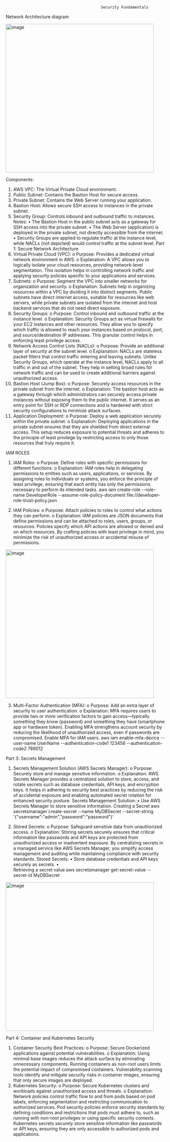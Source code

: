                                               Security Fundamentals

Network Architecture diagram

<img width="468" alt="image" src="https://github.com/Makinates/Sarah-Oguche-Submissions/assets/153545236/a9cc994d-b35a-4d49-92cd-1249e5a1bfb8">

Components:
1.	AWS VPC: The Virtual Private Cloud environment.
2.	Public Subnet: Contains the Bastion Host for secure access.
3.	Private Subnet: Contains the Web Server running your application.
4.	Bastion Host: Allows secure SSH access to instances in the private subnet.
5.	Security Group: Controls inbound and outbound traffic to instances.
Notes:
•	The Bastion Host in the public subnet acts as a gateway for SSH access into the private subnet.
•	The Web Server (application) is deployed in the private subnet, not directly accessible from the internet.
•	Security Groups are applied to regulate traffic at the instance level, while NACLs (not depicted) would control traffic at the subnet level.
Part 1: Secure Network Architecture
1.	Virtual Private Cloud (VPC):
o	Purpose: Provides a dedicated virtual network environment in AWS.
o	Explanation: A VPC allows you to logically isolate your cloud resources, providing network-level segmentation. This isolation helps in controlling network traffic and applying security policies specific to your applications and services.
2.	Subnets:
o	Purpose: Segment the VPC into smaller networks for organization and security.
o	Explanation: Subnets help in organizing resources within a VPC by dividing it into distinct segments. Public subnets have direct internet access, suitable for resources like web servers, while private subnets are isolated from the internet and host backend services that do not need direct exposure.
3.	Security Groups:
o	Purpose: Control inbound and outbound traffic at the instance level.
o	Explanation: Security Groups act as virtual firewalls for your EC2 instances and other resources. They allow you to specify which traffic is allowed to reach your instances based on protocol, port, and source/destination IP addresses. This granular control helps in enforcing least privilege access.
4.	Network Access Control Lists (NACLs):
o	Purpose: Provide an additional layer of security at the subnet level.
o	Explanation: NACLs are stateless packet filters that control traffic entering and leaving subnets. Unlike Security Groups, which operate at the instance level, NACLs apply to all traffic in and out of the subnet. They help in setting broad rules for network traffic and can be used to create additional barriers against unauthorized access.
5.	Bastion Host (Jump Box):
o	Purpose: Securely access resources in the private subnet from the internet.
o	Explanation: The bastion host acts as a gateway through which administrators can securely access private instances without exposing them to the public internet. It serves as an entry point for SSH or RDP connections and is hardened with strict security configurations to minimize attack surfaces.
6.	Application Deployment:
o	Purpose: Deploy a web application securely within the private subnet.
o	Explanation: Deploying applications in the private subnet ensures that they are shielded from direct external access. This setup reduces exposure to potential threats and adheres to the principle of least privilege by restricting access to only those resources that truly require it.


IAM ROLES
1.	IAM Roles:
o	Purpose: Define roles with specific permissions for different functions.
o	Explanation: IAM roles help in delegating permissions to entities such as users, applications, or services. By assigning roles to individuals or systems, you enforce the principle of least privilege, ensuring that each entity has only the permissions necessary to perform its intended tasks.
aws iam create-role --role-name DeveloperRole --assume-role-policy-document file://developer-role-trust-policy.json

2.	IAM Policies:
o	Purpose: Attach policies to roles to control what actions they can perform.
o	Explanation: IAM policies are JSON documents that define permissions and can be attached to roles, users, groups, or resources. Policies specify which API actions are allowed or denied and on which resources. By crafting policies with least privilege in mind, you minimize the risk of unauthorized access or accidental misuse of permissions.

<img width="468" alt="image" src="https://github.com/Makinates/Sarah-Oguche-Submissions/assets/153545236/d38e0a8d-04a8-4115-995c-b6436488626d">

3.	Multi-Factor Authentication (MFA):
o	Purpose: Add an extra layer of security to user authentication.
o	Explanation: MFA requires users to provide two or more verification factors to gain access—typically something they know (password) and something they have (smartphone app or hardware token). Enabling MFA strengthens account security by reducing the likelihood of unauthorized access, even if passwords are compromised.
Enable MFA for IAM users.
aws iam enable-mfa-device --user-name UserName --authentication-code1 123456 --authentication-code2 789012

Part 3: Secrets Management
1.	Secrets Management Solution (AWS Secrets Manager):
o	Purpose: Securely store and manage sensitive information.
o	Explanation: AWS Secrets Manager provides a centralized solution to store, access, and rotate secrets such as database credentials, API keys, and encryption keys. It helps in adhering to security best practices by reducing the risk of accidental exposure and enabling automated secret rotation for enhanced security posture.
Secrets Management Solution:
•	Use AWS Secrets Manager to store sensitive information.
Creating a Secret
aws secretsmanager create-secret --name MyDBSecret --secret-string '{"username":"admin","password":"password"}'

2.	Stored Secrets:
o	Purpose: Safeguard sensitive data from unauthorized access.
o	Explanation: Storing secrets securely ensures that critical information like passwords and API keys are protected from unauthorized access or inadvertent exposure. By centralizing secrets in a managed service like AWS Secrets Manager, you simplify access management and auditing while maintaining compliance with security standards.
Stored Secrets:
•	Store database credentials and API keys securely as secrets.
•	
Retrieving a secret value
aws secretsmanager get-secret-value --secret-id MyDBSecret

<img width="468" alt="image" src="https://github.com/Makinates/Sarah-Oguche-Submissions/assets/153545236/6fac5d2c-d4d6-4017-b5f1-c1c76d079d71">

Part 4: Container and Kubernetes Security
1.	Container Security Best Practices:
o	Purpose: Secure Dockerized applications against potential vulnerabilities.
o	Explanation: Using minimal base images reduces the attack surface by eliminating unnecessary components. Running containers as non-root users limits the potential impact of compromised containers. Vulnerability scanning tools identify and mitigate security risks in container images, ensuring that only secure images are deployed.
2.	Kubernetes Security:
o	Purpose: Secure Kubernetes clusters and workloads against unauthorized access and threats.
o	Explanation: Network policies control traffic flow to and from pods based on pod labels, enforcing segmentation and restricting communication to authorized services. Pod security policies enforce security standards by defining conditions and restrictions that pods must adhere to, such as running with non-root privileges or using specific security contexts. Kubernetes secrets securely store sensitive information like passwords or API keys, ensuring they are only accessible to authorized pods and applications.






